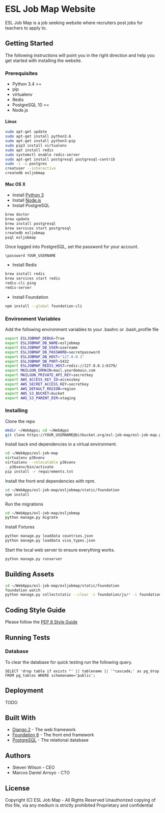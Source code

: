 # ESL Job Map Website
ESL Job Map is a job seeking website where recruiters post jobs for teachers to apply to. 

## Getting Started
The following instructions will point you in the right direction and help you get started with installing the website.

### Prerequisites
* Python 3.4 >=
* pip
* virtualenv
* Redis
* PostgreSQL 10 >=
* Node.js

#### Linux
```bash
sudo apt-get update
sudo apt-get install python3.6
sudo apt-get install python3-pip
sudo pip3 install virtualenv
sudo apt install redis
sudo systemctl enable redis-server
sudo apt-get install postgresql postgresql-contrib
sudo -i -u postgres
creatuser --interactive
createdb esljobmap
```

#### Mac OS X
* Install [Python 3](https://www.python.org/downloads/mac-osx/)
* Install [Node.js](https://nodejs.org/en/download/)
* Install PostgreSQL
```bash
brew doctor
brew update
brew install postgresql
brew services start postgresql
createdb esljobmap
psql esljobmap
```

Once logged into PostgreSQL, set the password for your account.
```postgresql
\password YOUR_USERNAME
```

* Install Redis
```bash
brew install redis
brew services start redis
redis-cli ping
redis-server
```
* Install Foundation
```bash
npm install --global foundation-cli
```

### Environment Variables
Add the following environment variables to your .bashrc or .bash_profile file
```bash
export ESLJOBMAP_DEBUG=True
export ESLJOBMAP_DB_NAME=esljobmap
export ESLJOBMAP_DB_USER=username
export ESLJOBMAP_DB_PASSWORD=secretpassword
export ESLJOBMAP_DB_HOST="127.0.0.1"
export ESLJOBMAP_DB_PORT=5432
export ESLJOBMAP_REDIS_HOST=redis://127.0.0.1:6379/
export MAILGUN_DOMAIN=mail.yourdomain.com
export MAILGUN_PRIVATE_API_KEY=secretkey
export AWS_ACCESS_KEY_ID=accesskey
export AWS_SECRET_ACCESS_KEY=secretkey
export AWS_DEFAULT_REGION=region
export AWS_S3_BUCKET=bucket
export AWS_S3_PARENT_DIR=staging
```

### Installing
Clone the repo
```bash
mkdir ~/WebApps; cd ~/WebApps
git clone https://YOUR_USERNAME@bitbucket.org/esl-job-map/esl-job-map.git
```

Install back end dependencies in a virtual environment.
```bash
cd ~/WebApps/esl-job-map
virtualenv p36venv
virtualenv --relocatable p36venv
. p36venv/bin/activate
pip install -r requirements.txt
```

Install the front end dependencies with npm.
```bash
cd ~/WebApps/esl-job-map/esljobmap/static/foundation
npm install
```

Run the migrations
```bash
cd ~/WebApps/esl-job-map/esljobmap
python manage.py migrate 
```

Install Fixtures
```bash
python manage.py loaddata countries.json
python manage.py loaddata visa_types.json
```

Start the local web server to ensure everything works.
```bash
python manage.py runserver
```

## Building Assets
```bash
cd ~/WebApps/esl-job-map/esljobmap/static/foundation
foundation watch
python manage.py collectstatic --clear -i foundation/js/* -i foundation/scss/* -i foundation/node_modules/* --noinput
```

## Coding Style Guide
Please follow the [PEP 8 Style Guide](https://www.python.org/dev/peps/pep-0008/)

## Running Tests
### Database
To clear the database for quick testing run the following query.
```postgresql
SELECT 'drop table if exists "' || tablename || '"cascade;' as pg_drop FROM pg_tables WHERE schemaname='public';
```

## Deployment
TODO

## Built With
* [Django 2](https://www.djangoproject.com/) - The web framework
* [Foundation 6](https://foundation.zurb.com) - The front end framework
* [PostgreSQL](https://www.postgresql.org/) - The relational database

## Authors
* Steven Wilson - CEO
* Marcos Daniel Arroyo - CTO

## License
Copyright (C) ESL Job Map - All Rights Reserved Unauthorized copying of this file, via any medium is strictly prohibited Proprietary and confidential